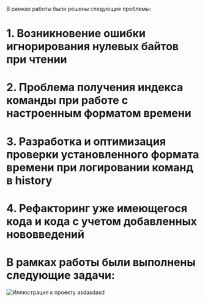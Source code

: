 В рамках работы были решены следующие проблемы:
# 1. Возникновение ошибки игнорирования нулевых байтов при чтении
# 2. Проблема получения индекса команды при работе с настроенным форматом времени
# 3. Разработка и оптимизация проверки установленного формата времени при логировании команд в history
# 4. Рефакторинг уже имеющегося кода и кода с учетом добавленных нововведений

# В рамках работы были выполнены следующие задачи:


![Иллюстрация к проекту](https://github.com/jfisto/CyberSecurity/edit/main/Unix/history/1.png)
asdasdasd
